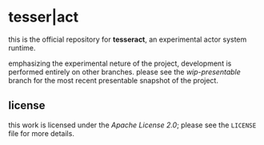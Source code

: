 tesser|act
==========

this is the official repository for **tesseract**, an experimental actor system runtime.

emphasizing the experimental neture of the project, development is performed entirely on other branches. please see the *wip-presentable* branch for the most recent presentable snapshot of the project.

license
-------

this work is licensed under the *Apache License 2.0*; please see the `LICENSE` file for more details.
